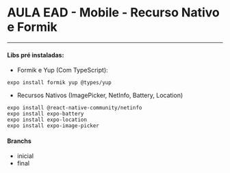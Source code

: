 # AULA EAD - Mobile - Recurso Nativo e Formik
----
#### Libs pré instaladas:

- Formik e Yup (Com TypeScript):
```
expo install formik yup @types/yup
```

- Recursos Nativos (ImagePicker, NetInfo, Battery, Location)

```
expo install @react-native-community/netinfo
expo install expo-battery
expo install expo-location
expo install expo-image-picker
```

#### Branchs
- inicial
- final